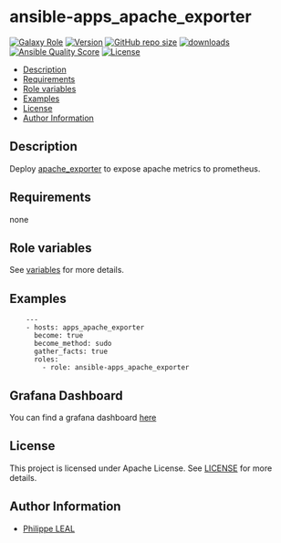 # ansible-apps_apache_exporter

[![Galaxy Role](https://img.shields.io/badge/galaxy-apps_apache_exporter-purple?style=flat)](https://galaxy.ansible.com/lotusnoir/apps_apache_exporter)
[![Version](https://img.shields.io/github/release/lotusnoir/ansible-apps_apache_exporter.svg)](https://github.com/lotusnoir/ansible-apps_apache_exporter/releases/latest)
[![GitHub repo size](https://img.shields.io/github/repo-size/lotusnoir/ansible-apps_apache_exporter?color=orange&style=flat)](https://galaxy.ansible.com/lotusnoir/apps_apache_exporter)
[![downloads](https://img.shields.io/ansible/role/d/53226)](https://galaxy.ansible.com/lotusnoir/apps_apache_exporter)
[![Ansible Quality Score](https://img.shields.io/ansible/quality/53226)](https://galaxy.ansible.com/lotusnoir/apps_apache_exporter)
[![License](https://img.shields.io/badge/license-Apache--2.0-brightgreen?style=flat)](https://opensource.org/licenses/Apache-2.0)

<!-- START doctoc generated TOC please keep comment here to allow auto update -->
<!-- DON'T EDIT THIS SECTION, INSTEAD RE-RUN doctoc TO UPDATE -->

- [Description](#description)
- [Requirements](#requirements)
- [Role variables](#role-variables)
- [Examples](#examples)
- [License](#license)
- [Author Information](#author-information)

<!-- END doctoc generated TOC please keep comment here to allow auto update -->

## Description

Deploy [apache_exporter](https://github.com/Lusitaniae/apache_exporter/) to expose apache metrics to prometheus.
## Requirements

none

## Role variables

See [variables](/defaults/main.yml) for more details.

## Examples

        ---
        - hosts: apps_apache_exporter
          become: true
          become_method: sudo
          gather_facts: true
          roles:
            - role: ansible-apps_apache_exporter

## Grafana Dashboard

You can find a grafana dashboard [here](https://grafana.com/grafana/dashboards/13923)

## License

This project is licensed under Apache License. See [LICENSE](/LICENSE) for more details.

## Author Information

- [Philippe LEAL](https://github.com/lotusnoir)
